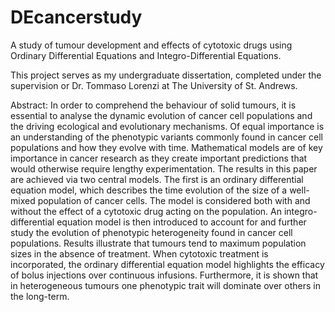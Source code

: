 # DEcancerstudy
A study of tumour development and effects of cytotoxic drugs using Ordinary Differential Equations and Integro-Differential Equations.

This project serves as my undergraduate dissertation, completed under the supervision or Dr. Tommaso Lorenzi at The University of St. Andrews.

Abstract:
    In order to comprehend the behaviour of solid tumours, it is essential to analyse the dynamic evolution of cancer cell populations and the driving ecological and evolutionary mechanisms. Of equal importance is an understanding of the phenotypic variants commonly found in cancer cell populations and how they evolve with time. Mathematical models are of key importance in cancer research as they create important predictions that would otherwise require lengthy experimentation.
    The results in this paper are achieved via two central models. The first is an ordinary differential equation model, which describes the time evolution of the size of a well-mixed population of cancer cells. The model is considered both with and without the effect of a cytotoxic drug acting on the population. An integro-differential equation model is then introduced to account for and further study the evolution of phenotypic heterogeneity found in cancer cell populations.
    Results illustrate that tumours tend to maximum population sizes in the absence of treatment. When cytotoxic treatment is incorporated, the ordinary differential equation model highlights the efficacy of bolus injections over continuous infusions. Furthermore, it is shown that in heterogeneous tumours one phenotypic trait will dominate over others in the long-term.

